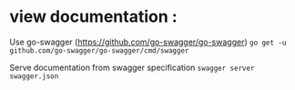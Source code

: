 # view documentation : 
Use go-swagger (https://github.com/go-swagger/go-swagger)
```go get -u github.com/go-swagger/go-swagger/cmd/swagger```

Serve documentation from swagger specification
```swagger server swagger.json```